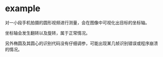 # example

对一小段手机拍摄的圆形视频进行测量，会在图像中可视化出目标的坐标轴。

坐标轴会发生翻转以及旋转，属于正常情况。

另外椭圆及其圆心的识别代码没有仔细调参，可能出现某几帧识别错误或程序崩溃的情况。

